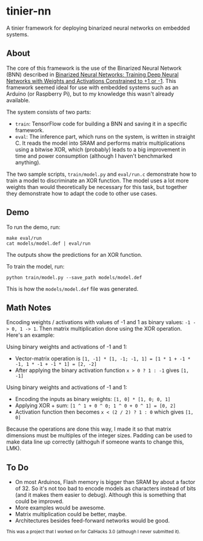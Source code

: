 # tinier-nn

A tinier framework for deploying binarized neural networks on embedded systems.

## About

The core of this framework is the use of the Binarized Neural Network (BNN) described in [Binarized Neural Networks:
Training Deep Neural Networks with Weights and Activations Constrained to +1 or -1](https://arxiv.org/abs/1602.02830).
This framework seemed ideal for use with embedded systems such as an Arduino (or Raspberry Pi), but to my knowledge
this wasn't already available.

The system consists of two parts:
  - `train`: TensorFlow code for building a BNN and saving it in a specific framework.
  - `eval`: The inference part, which runs on the system, is written in straight C. It reads the model into SRAM and
    performs matrix multiplications using a bitwise XOR, which (probably) leads to a big improvement in time and power
    consumption (although I haven't benchmarked anything).

The two sample scripts, `train/model.py` and `eval/run.c` demonstrate how to train a model to discriminate an XOR function. The model uses a lot more weights than would theoretically be necessary for this task, but together they demonstrate how to adapt the code to other use cases.

## Demo

To run the demo, run:

    make eval/run
    cat models/model.def | eval/run

The outputs show the predictions for an XOR function.

To train the model, run:

    python train/model.py --save_path models/model.def

This is how the `models/model.def` file was generated.

## Math Notes

Encoding weights / activations with values of -1 and 1 as binary values: `-1 -> 0, 1 -> 1`. Then matrix multiplication
done using the XOR operation. Here's an example:

Using binary weights and activations of -1 and 1:

  - Vector-matrix operation is `[1, -1] * [1, -1; -1, 1] = [1 * 1 + -1 * -1, 1 * -1 + -1 * 1] = [2, -2]`
  - After applying the binary activation function `x > 0 ? 1 : -1` gives `[1, -1]`

Using binary weights and activations of -1 and 1:

  - Encoding the inputs as binary weights: `[1, 0] * [1, 0; 0, 1]`
  - Applying XOR + sum: `[1 ^ 1 + 0 ^ 0; 1 ^ 0 + 0 ^ 1] = [0, 2]`
  - Activation function then becomes `x < (2 / 2) ? 1 : 0` which gives `[1, 0]`

Because the operations are done this way, I made it so that matrix dimensions must be multiples of the integer sizes.
Padding can be used to make data line up correctly (althoguh if someone wants to change this, LMK).

## To Do

  - On most Arduinos, Flash memory is bigger than SRAM by about a factor of 32. So it's not too bad to encode models
    as characters instead of bits (and it makes them easier to debug). Although this is something that could be improved.
  - More examples would be awesome.
  - Matrix multiplication could be better, maybe.
  - Architectures besides feed-forward networks would be good.

<sub>This was a project that I worked on for CalHacks 3.0 (although I never submitted it).</sub>
